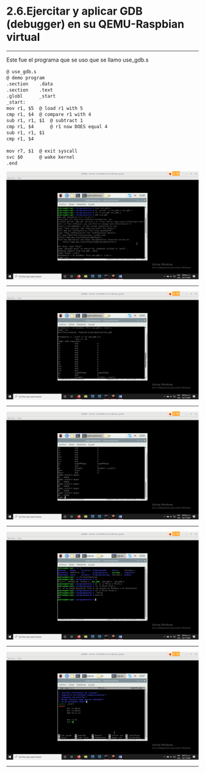 # 2.6.Ejercitar y aplicar GDB (debugger) en su QEMU-Raspbian virtual 
* * *
Este fue el programa que se uso que se llamo use_gdb.s
~~~
@ use_gdb.s
@ demo program
.section	.data
.section	.text
.globl		_start
_start:
mov r1, $5	@ load r1 with 5
cmp r1, $4	@ compare r1 with 4
sub r1, r1, $1	@ subtract 1 
cmp r1, $4      @ r1 now DOES equal 4
sub r1, r1, $1
cmp r1, $4

mov r7, $1	@ exit syscall
svc $0		@ wake kernel
.end
~~~

![](2.6.png)
* * *
![](2.66.png)
* * *
![](2.666.png)
* * *
![](2.66666.png)
* * *
![](2.6666666.png)
* * *
